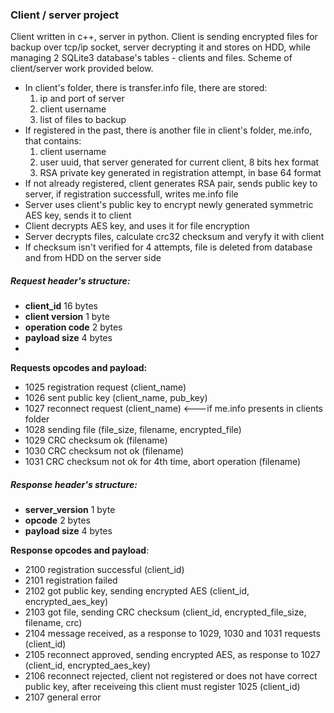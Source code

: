 ### Client / server project
Client written in c++, server in python. Client is sending encrypted files for backup over tcp/ip socket, server decrypting it and stores on HDD, while managing 2 SQLite3 database's tables - clients and files.
Scheme of client/server work provided below.
- In client's folder, there is transfer.info file, there are stored:
    1. ip and port of server
    2. client username
    3. list of files to backup
- If registered in the past, there is another file in client's folder, me.info, that contains:
    1. client username
    2. user uuid, that server generated for current client, 8 bits hex format
    3. RSA private key generated in registration attempt, in base 64 format
- If not already registered, client generates RSA pair, sends public key to server, if registration successfull, writes me.info file
- Server uses client's public key to encrypt newly generated symmetric AES key, sends it to client
- Client decrypts AES key, and uses it for file encryption
- Server decrypts files, calculate crc32 checksum and veryfy it with client
- If checksum isn't verified for 4 attempts, file is deleted from database and from HDD on the server side

##### Request header's structure:
- **client_id** 16 bytes
- **client version** 1 byte
- **operation code** 2 bytes
- **payload size** 4 bytes
- 
**Requests opcodes and payload:**
- 1025 registration request (client_name)
- 1026 sent public key (client_name, pub_key)
- 1027 reconnect request (client_name)    <---if me.info presents in clients folder
- 1028 sending file (file_size, filename, encrypted_file)
- 1029 CRC checksum ok (filename)
- 1030 CRC checksum not ok (filename)
- 1031 CRC checksum not ok for 4th time, abort operation (filename)

##### Response header's structure:
- **server_version** 1 byte
- **opcode** 2 bytes
- **payload size** 4 bytes

**Response opcodes and payload**:
- 2100 registration successful (client_id)
- 2101 registration failed
- 2102 got public key, sending encrypted AES (client_id, encrypted_aes_key)
- 2103 got file, sending CRC checksum (client_id, encrypted_file_size, filename, crc)
- 2104 message received, as a response to 1029, 1030 and 1031 requests (client_id)
- 2105 reconnect approved, sending encrypted AES, as response to 1027 (client_id, encrypted_aes_key)
- 2106 reconnect rejected, client not registered or does not have correct public key, after receiveing this client must register 1025 (client_id)
- 2107 general error
